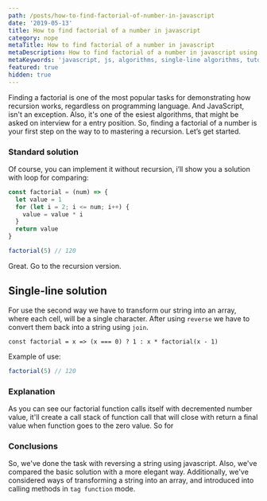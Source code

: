 ```yaml
---
path: /posts/how-to-find-factorial-of-number-in-javascript
date: '2019-05-13'
title: How to find factorial of a number in javascript
category: nope
metaTitle: How to find factorial of a number in javascript
metaDescription: How to find factorial of a number in javascript using recursion
metaKeywords: 'javascript, js, algorithms, single-line algorithms, tutorials, factorial, recursion'
featured: true
hidden: true
---
```


Finding a factorial is one of the most popular tasks for demonstrating how recursion works, regardless on programming language. And JavaScript, isn't an exception. Also, it's one of the esiest algorithms, that might be asked on interview for a entry position. So, finding a factorial of a number is your first step on the way to to mastering a recursion. Let’s get started.

### Standard solution

Of course, you can implement it without recursion, i’ll show you a solution with loop for comparing:

```js:title=index.js
const factorial = (num) => {
  let value = 1
  for (let i = 2; i <= num; i++) {
    value = value * i
  }
  return value
}

factorial(5) // 120
```

Great. Go to the recursion version.

## Single-line solution
For use the second way we have to transform our string into an array, where each cell, will be a single character. After using ```reverse``` we have to convert them back into a string using ```join```.

```js:title=Single-line solution
const factorial = x => (x === 0) ? 1 : x * factorial(x - 1)
```

Example of use:

```js
factorial(5) // 120
```

### Explanation

As you can see our factorial function calls itself with decremented number value, it'll create a call stack of function call that will close with return a final value when function goes to the zero value.
So for 

### Conclusions

So, we've done the task with reversing a string using javascript. Also, we've compared the basic solution with a more elegant way. Additionally, we've considered ways of transforming a string into an array, and introduced into calling methods in ```tag function``` mode.

